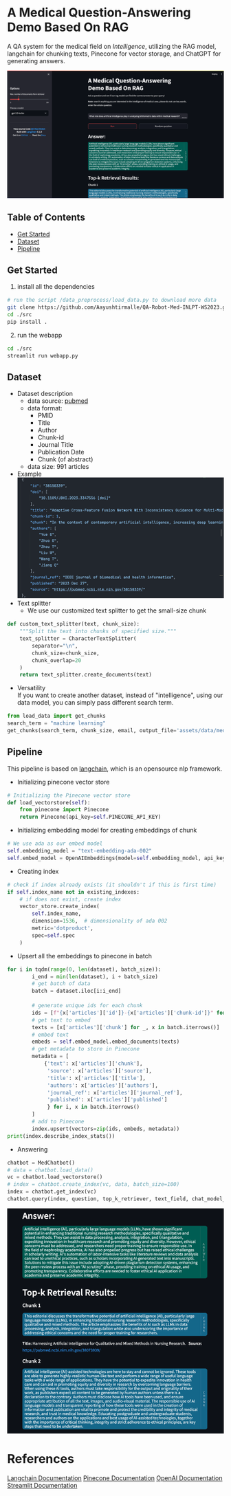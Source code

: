 # A Medical Question-Answering Demo Based On RAG
A QA system for the medical field on <em>Intelligence</em>, utilizing the RAG model, 
langchain for chunking texts, Pinecone for vector storage, and ChatGPT for generating answers.

![chat](assets/images/screenshot.png)

## Table of Contents
- [Get Started](#get-started)
- [Dataset](#dataset)
- [Pipeline](#pipeline)

## Get Started
1. install all the dependencies
```bash
# run the script /data_preprocess/load_data.py to download more data
git clone https://github.com/Aayushtirmalle/QA-Robot-Med-INLPT-WS2023.git
cd ./src
pip install .
```
2. run the webapp
```bash
cd ./src
streamlit run webapp.py
```


## Dataset

- Dataset description
    - data source: [pubmed](https://pubmed.ncbi.nlm.nih.gov/)
    - data format:
      - PMID
      - Title
      - Author
      - Chunk-id
      - Journal Title
      - Publication Date
      - Chunk (of abstract)
    - data size: 991 articles
- Example
![dataset example](assets/images/dataset_example.png)
- Text splitter
  - We use our customized text splitter to get the small-size chunk
```python
def custom_text_splitter(text, chunk_size):
    """Split the text into chunks of specified size."""
    text_splitter = CharacterTextSplitter(
        separator="\n",
        chunk_size=chunk_size,
        chunk_overlap=20
    )
    return text_splitter.create_documents(text)
```

- Versatility  
If you want to create another dataset, instead of "intelligence", using our data model, you can simply pass 
different search term.
```python
from load_data import get_chunks
search_term = "machine learning"
get_chunks(search_term, chunk_size, email, output_file='assets/data/medical_articles.json')
```

## Pipeline
This pipeline is based on [langchain](https://python.langchain.com/docs/get_started/introduction), which is an opensource nlp framework.
- Initializing pinecone vector store
```python
# Initializing the Pinecone vector store
def load_vectorstore(self):
    from pinecone import Pinecone
    return Pinecone(api_key=self.PINECONE_API_KEY)
```
- Initializing embedding model for creating embeddings of chunk
```python
# We use ada as our embed model
self.embedding_model = "text-embedding-ada-002" 
self.embed_model = OpenAIEmbeddings(model=self.embedding_model, api_key=self.OPENAI_API_KEY)
```

- Creating index
```python
# check if index already exists (it shouldn't if this is first time)
if self.index_name not in existing_indexes:
    # if does not exist, create index
    vector_store.create_index(
        self.index_name,
        dimension=1536,  # dimensionality of ada 002
        metric='dotproduct',
        spec=self.spec
    )
```

- Upsert all the embeddings to pinecone in batch
```python
for i in tqdm(range(0, len(dataset), batch_size)):
        i_end = min(len(dataset), i + batch_size)
        # get batch of data
        batch = dataset.iloc[i:i_end]

        # generate unique ids for each chunk
        ids = [f"{x['articles']['id']}-{x['articles']['chunk-id']}" for i, x in batch.iterrows()]
        # get text to embed
        texts = [x['articles']['chunk'] for _, x in batch.iterrows()]
        # embed text
        embeds = self.embed_model.embed_documents(texts)
        # get metadata to store in Pinecone
        metadata = [
            {'text': x['articles']['chunk'],
             'source': x['articles']['source'],
             'title': x['articles']['title'],
             'authors': x['articles']['authors'],
             'journal_ref': x['articles']['journal_ref'],
             'published': x['articles']['published']
             } for i, x in batch.iterrows()
        ]
        # add to Pinecone
        index.upsert(vectors=zip(ids, embeds, metadata))
print(index.describe_index_stats())
```

- Answering
```python
chatbot = MedChatbot()
# data = chatbot.load_data()
vc = chatbot.load_vectorstore()
# index = chatbot.create_index(vc, data, batch_size=100)
index = chatbot.get_index(vc)
chatbot.query(index, question, top_k_retriever, text_field, chat_model_selected)
```

![answer_example](assets/images/answers_example.png)

# References
[Langchain Documentation](https://python.langchain.com/docs/get_started/introduction)
[Pinecone Documentation](https://docs.pinecone.io/docs/overview)
[OpenAI Documentation](https://platform.openai.com/docs/api-reference)
[Streamlit Documentation](https://docs.streamlit.io/)
